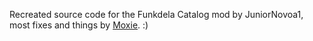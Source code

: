 Recreated source code for the Funkdela Catalog mod by JuniorNovoa1, most fixes and things by [Moxie](https://github.com/moxie-coder). :)
